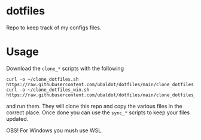 # dotfiles
Repo to keep track of my configs files.

# Usage
Download the `clone_*` scripts with the following

```
curl -o ~/clone_dotfiles.sh https://raw.githubusercontent.com/ubaldot/dotfiles/main/clone_dotfiles.sh
curl -o ~/clone_dotfiles_win.sh https://raw.githubusercontent.com/ubaldot/dotfiles/main/clone_dotfiles_win.sh
```

and run them.
They will clone this repo and copy the various files in the correct
place. Once done you can use the `sync_*` scripts to keep your files updated. 

OBS! For Windows you mush use WSL.
